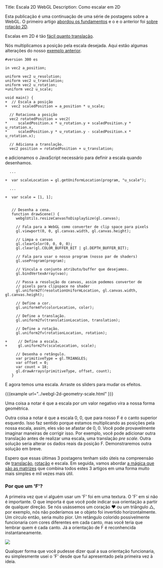 ﻿Title: Escala 2D WebGL
Description: Como escalar em 2D

Esta publicação é uma continuação de uma série de postagens sobre a WebGL.
O primeiro artigo [abordou os fundamentos](webgl-fundamentals.html) e o
e o anterior foi [sobre rotação 2D](webgl-2d-rotation.html).

Escalas em 2D é tão [fácil quanto translação](webgl-2d-translation.html).

Nós multiplicamos a posição pela escala desejada. Aqui estão algumas alterações
do nosso [exemplo anterior](webgl-2d-rotation.html).

```
#version 300 es

in vec2 a_position;

uniform vec2 u_resolution;
uniform vec2 u_translation;
uniform vec2 u_rotation;
+uniform vec2 u_scale;

void main() {
+  // Escala a posição
+  vec2 scaledPosition = a_position * u_scale;

  // Rotaciona a posição
  vec2 rotatedPosition = vec2(
*     scaledPosition.x * u_rotation.y + scaledPosition.y * u_rotation.x,
*     scaledPosition.y * u_rotation.y - scaledPosition.x * u_rotation.x);

  // Adiciona a translação.
  vec2 position = rotatedPosition + u_translation;
```

e adicionamos o JavaScript necessário para definir a escala quando desenhamos.

```
  ...

+  var scaleLocation = gl.getUniformLocation(program, "u_scale");

  ...

+  var scale = [1, 1];


   // Desenha a cena.
   function drawScene() {
     webglUtils.resizeCanvasToDisplaySize(gl.canvas);

	 // Fala para a WebGL como converter de clip space para pixels
     gl.viewport(0, 0, gl.canvas.width, gl.canvas.height);

	 // Limpa o canvas
     gl.clearColor(0, 0, 0, 0);
     gl.clear(gl.COLOR_BUFFER_BIT | gl.DEPTH_BUFFER_BIT);

     // Fala para usar o nosso program (nosso par de shaders)
     gl.useProgram(program);

     // Vincula o conjunto atributo/buffer que desejamos.
     gl.bindVertexArray(vao);

	 // Passa a resolução do canvas, assim podemos converter de
	 // pixels para clipspace no shader
     gl.uniform2f(resolutionUniformLocation, gl.canvas.width, gl.canvas.height);

     // Define a cor.
     gl.uniform4fv(colorLocation, color);

     // Define a translação.
     gl.uniform2fv(translationLocation, translation);

     // Define a rotação.
     gl.uniform2fv(rotationLocation, rotation);

+     // Define a escala.
+     gl.uniform2fv(scaleLocation, scale);

     // Desenha o retângulo.
     var primitiveType = gl.TRIANGLES;
     var offset = 0;
     var count = 18;
     gl.drawArrays(primitiveType, offset, count);
   }
```

E agora temos uma escala. Arraste os sliders para mudar os efeitos.

{{{example url="../webgl-2d-geometry-scale.html" }}}

Uma coisa a notar é que a escala por um valor negativo vira a nossa forma geométrica.

Outra coisa a notar é que a escala 0, 0, que para nosso F é o
canto superior esquerdo. Isso faz sentido porque estamos multiplicando as posições
pela nossa escala, assim, eles vão se afastar de 0, 0. Você pode provavelmente
imaginar maneiras de corrigir isso. Por exemplo, você pode adicionar outra translação
antes de realizar uma escala, uma translação *pre scale*. Outra solução seria
alterar os dados reais da posição F. Demonstraremos outra solução em breve.

Espero que essas últimas 3 postagens tenham sido úteis na compreensão de
[translação](webgl-2d-translation.html), [rotação](webgl-2d-rotation.html)
e escala. Em seguida, vamos abordar [a mágica que são as matrizes](webgl-2d-matrices.html)
que combina todos estes 3 artigos em uma forma muito mais simples e mil vezes mais útil.

<div class="webgl_bottombar">
<h3>Por que um 'F'?</h3>
<p>
A primeira vez que vi alguém usar um 'F' foi em uma textura.
O 'F' em si não é importante. O que importa é que
você pode indicar sua orientação a partir de qualquer direção. Se nós
usássemos um coração ❤ ou um triângulo △, por exemplo, nós não poderíamos
se o objeto foi invertido horizontalmente. Um círculo então, seria
muito pior. Um retângulo colorido possivelmente funcionaria com
cores diferentes em cada canto, mas você teria que lembrar
quem é cada canto. Já a orientação de F é reconhencida instantaneamente.
</p>
<img src="../resources/f-orientation.svg" class="webgl_center"/>
<p>
Qualquer forma que você pudesse dizer qual a sua orientação funcionaria,
eu simplesmente usei o 'F' desde que fui apresentado pela primeira vez à ideia.
</p>
</div>




